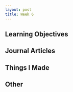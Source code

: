 ```yaml
---
layout: post
title: Week 6
---
```


## Learning Objectives

## Journal Articles

## Things I Made

## Other
